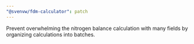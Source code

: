 ```yaml
---
"@svenvw/fdm-calculator": patch
---
```


Prevent overwhelming the nitrogen balance calculation with many fields by organizing calculations into batches.
